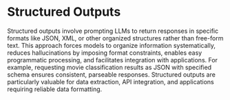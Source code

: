 # Structured Outputs

Structured outputs involve prompting LLMs to return responses in specific formats like JSON, XML, or other organized structures rather than free-form text. This approach forces models to organize information systematically, reduces hallucinations by imposing format constraints, enables easy programmatic processing, and facilitates integration with applications. For example, requesting movie classification results as JSON with specified schema ensures consistent, parseable responses. Structured outputs are particularly valuable for data extraction, API integration, and applications requiring reliable data formatting.